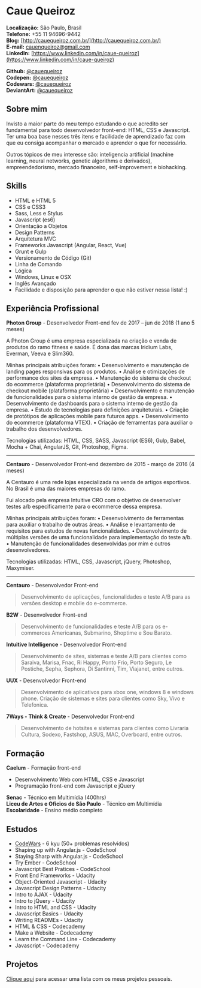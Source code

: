 # Caue Queiroz

**Localização:** São Paulo, Brasil  
**Telefone:** +55 11 94696-9442  
**Blog:** [http://cauequeiroz.com.br/](http://cauequeiroz.com.br/)  
**E-mail:** [cauenqueiroz@gmail.com](mailto:cauenqueiroz@gmail.com)  
**LinkedIn:** [https://www.linkedin.com/in/caue-queiroz](https://www.linkedin.com/in/caue-queiroz)  

**Github:** [@cauequeiroz](https://github.com/cauequeiroz)  
**Codepen:** [@cauequeiroz](http://codepen.io/cauequeiroz/)  
**Codewars:** [@cauequeiroz](https://www.codewars.com/users/cauequeiroz)  
**DeviantArt:** [@cauequeiroz](http://cauequeiroz.deviantart.com/gallery/)  

## Sobre mim

Invisto a maior parte do meu tempo estudando o que acredito ser fundamental para todo desenvolvedor front-end: HTML, CSS e Javascript. Ter uma boa base nesses três itens e facilidade de aprendizado faz com que eu consiga acompanhar o mercado e aprender o que for necessário.

Outros tópicos de meu interesse são: inteligencia artificial (machine learning, neural networks, genetic algorithms e derivados), empreendedorismo, mercado financeiro, self-improvement e biohacking.

## Skills

- HTML e HTML 5
- CSS e CSS3
- Sass, Less e Stylus
- Javascript (es6)
- Orientação a Objetos
- Design Patterns
- Arquitetura MVC
- Frameworks Javascript (Angular, React, Vue)
- Grunt e Gulp
- Versionamento de Código (Git)
- Linha de Comando
- Lógica
- Windows, Linux e OSX
- Inglês Avançado
- Facilidade e disposição para aprender o que não estiver nessa lista! :)

## Experiência Profissional

**Photon Group** - Desenvolvedor Front-end
fev de 2017 – jun de 2018  (1 ano 5 meses)

A Photon Group é uma empresa especializada na criação e venda de produtos do ramo fitness e saúde. É dona das marcas Iridium Labs, Everman, Veeva e Slim360.

Minhas principais atribuições foram:
• Desenvolvimento e manutenção de landing pages responsivas para os produtos.
• Análise e otimizações de performance dos sites da empresa.
• Manutenção do sistema de checkout do ecommerce (plataforma proprietária)
• Desenvolvimento do sistema de checkout mobile (plataforma proprietária)
• Desenvolvimento e manutenção de funcionalidades para o sistema interno de gestão da empresa.
• Desenvolvimento de dashboards para o sistema interno de gestão da empresa.
• Estudo de tecnologias para definições arquiteturais.
• Criação de protótipos de aplicações mobile para futuros apps.
• Desenvolvimento do ecommerce (plataforma VTEX).
• Criação de ferramentas para auxiliar o trabalho dos desenvolvedores.

Tecnologias utilizadas: HTML, CSS, SASS, Javascript (ES6), Gulp, Babel, Mocha + Chai, AngularJS, Git, Photoshop, Figma.

---

**Centauro** - Desenvolvedor Front-end
dezembro de 2015 - março de 2016 (4 meses)

A Centauro é uma rede lojas especializada na venda de artigos esportivos. No Brasil é uma das maiores empresas do ramo.

Fui alocado pela empresa Intuitive CRO com o objetivo de desenvolver testes a/b especificamente para o ecommerce dessa empresa.

Minhas principais atribuições foram:
• Desenvolvimento de ferramentas para auxiliar o trabalho de outras áreas.
• Análise e levantamento de requisitos para estudos de novas funcionalidades.
• Desenvolvimento de múltiplas versões de uma funcionalidade para implementação do teste a/b.
• Manutenção de funcionalidades desenvolvidas por mim e outros desenvolvedores.

Tecnologias utilizadas: HTML, CSS, Javascript, jQuery, Photoshop, Maxymiser.

---

**Centauro** - Desenvolvedor Front-end
> Desenvolvimento de aplicações, funcionalidades e teste A/B para as versões desktop e mobile do e-commerce.

**B2W** - Desenvolvedor Front-end
> Desenvolvimento de funcionalidades e teste A/B para os e-commerces Americanas, Submarino, Shoptime e Sou Barato.

**Intuitive Intelligence** - Desenvolvedor Front-end
> Desenvolvimento de sites, sistemas e teste A/B para clientes como Saraiva, Marisa, Fnac, Ri Happy, Ponto Frio, Porto Seguro, Le Postiche, Sepha, Sephora, Di Santinni, Tim, Viajanet, entre outros.

**UUX** - Desenvolvedor Front-end
> Desenvolvimento de aplicativos para xbox one, windows 8 e windows phone. Criação de sistemas e sites para clientes como Sky, Vivo e Telefonica.

**7Ways - Think & Create** - Desenvolvedor Front-end
> Desenvolvimento de hotsites e sistemas para clientes como Livraria Cultura, Sodexo, Fastshop, ASUS, MAC, Overboard, entre outros.

## Formação

**Caelum** - Formação front-end
- Desenvolvimento Web com HTML, CSS e Javascript
- Programação front-end com Javascript e jQuery

**Senac** - Técnico em Multimídia (400hrs)  
**Liceu de Artes e Oficios de São Paulo** - Técnico em Multimídia  
**Escolaridade** - Ensino médio completo

## Estudos

- [CodeWars](https://www.codewars.com/users/cauequeiroz) - 6 kyu (50+ problemas resolvidos)
- Shaping up with Angular.js - CodeSchool
- Staying Sharp with Angular.js - CodeSchool
- Try Ember - CodeSchool
- Javascript Best Pratices - CodeSchool
- Front End Frameworks - Udacity
- Object-Oriented Javascript - Udacity
- Javascript Design Patterns - Udacity
- Intro to AJAX - Udacity
- Intro to jQuery - Udacity
- Intro to HTML and CSS - Udacity
- Javascript Basics - Udacity
- Writing READMEs - Udacity
- HTML & CSS - Codecademy
- Make a Website - Codecademy
- Learn the Command Line - Codecademy
- Javascript - Codecademy

## Projetos

[Clique aqui](http://cauequeiroz.com.br/about/#proj) para acessar uma lista com os meus projetos pessoais.
